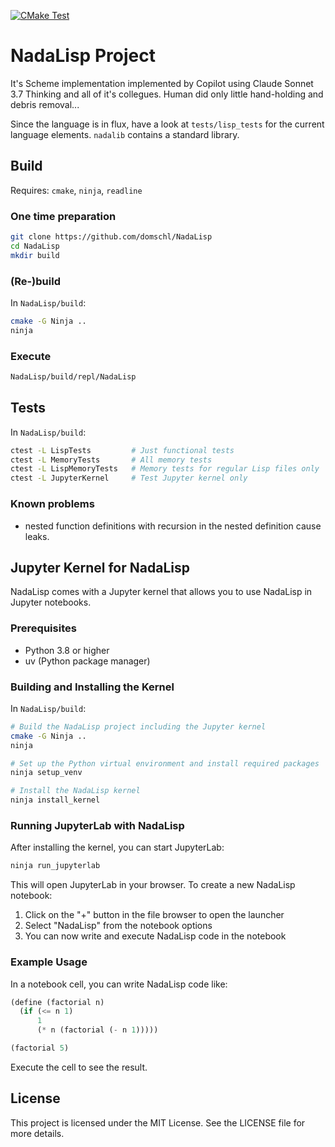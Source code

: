 [![CMake Test](https://github.com/domschl/NadaLisp/actions/workflows/cmake-test.yml/badge.svg)](https://github.com/domschl/NadaLisp/actions/workflows/cmake-test.yml)

# NadaLisp Project

It's Scheme implementation implemented by Copilot using Claude Sonnet 3.7 Thinking and all of it's collegues. Human did only little hand-holding and debris removal...

Since the language is in flux, have a look at `tests/lisp_tests` for the current language elements. `nadalib` contains a standard library.

## Build

Requires: `cmake`, `ninja`, `readline`

### One time preparation

```bash
git clone https://github.com/domschl/NadaLisp
cd NadaLisp
mkdir build
```

### (Re-)build

In `NadaLisp/build`:

```bash
cmake -G Ninja ..
ninja
```

### Execute

```bash
NadaLisp/build/repl/NadaLisp
```

## Tests

In `NadaLisp/build`:

```bash
ctest -L LispTests         # Just functional tests
ctest -L MemoryTests       # All memory tests
ctest -L LispMemoryTests   # Memory tests for regular Lisp files only
ctest -L JupyterKernel     # Test Jupyter kernel only
```

### Known problems

- nested function definitions with recursion in the nested definition cause leaks.

## Jupyter Kernel for NadaLisp

NadaLisp comes with a Jupyter kernel that allows you to use NadaLisp in Jupyter notebooks.

### Prerequisites

- Python 3.8 or higher
- uv (Python package manager)

### Building and Installing the Kernel

In `NadaLisp/build`:

```bash
# Build the NadaLisp project including the Jupyter kernel
cmake -G Ninja ..
ninja

# Set up the Python virtual environment and install required packages
ninja setup_venv

# Install the NadaLisp kernel
ninja install_kernel
```

### Running JupyterLab with NadaLisp

After installing the kernel, you can start JupyterLab:

```bash
ninja run_jupyterlab
```

This will open JupyterLab in your browser. To create a new NadaLisp notebook:

1. Click on the "+" button in the file browser to open the launcher
2. Select "NadaLisp" from the notebook options
3. You can now write and execute NadaLisp code in the notebook

### Example Usage

In a notebook cell, you can write NadaLisp code like:

```scheme
(define (factorial n)
  (if (<= n 1)
      1
      (* n (factorial (- n 1)))))

(factorial 5)
```

Execute the cell to see the result.

## License

This project is licensed under the MIT License. See the LICENSE file for more details.
